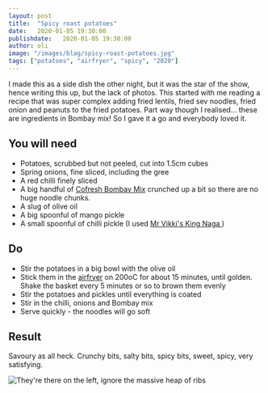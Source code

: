 ```yaml
---
layout: post
title:  "Spicy roast potatoes"
date:   2020-01-05 19:30:00
publishdate:   2020-01-05 19:30:00
author: oli
image: "/images/blog/spicy-roast-potatoes.jpg"
tags: ["potatoes", "airfryer", "spicy", "2020"]
---
```


I made this as a side dish the other night, but it was the star of the show, hence writing this up, but the lack of photos.  This started with me reading a recipe that was super complex adding fried lentils, fried sev noodles, fried onion and peanuts to the fried potatoes.  Part way though I realised... these are ingredients in Bombay mix!  So I gave it a go and everybody loved it.

## You will need

* Potatoes, scrubbed but not peeled, cut into 1.5cm cubes
* Spring onions, fine sliced, including the gree
* A red chilli finely sliced
* A big handful of [Cofresh Bombay Mix](https://www.amazon.co.uk/Cofresh-Bombay-Mix-500g-pack/dp/B00HN6Q1K2/ref=as_li_ss_tl?crid=1N3HCFGDNNSS4&keywords=cofresh+bombay+mix&qid=1578254656&sprefix=cofresh+bombay,aps,165&sr=8-3&linkCode=ll1&tag=wwwcoldclimat-21&linkId=10f63649e5312bb51e851e0c25e5246b&language=en_GB) crunched up a bit so there are no huge noodle chunks.
* A slug of olive oil
* A big spoonful of mango pickle
* A small spoonful of chilli pickle (I used [Mr Vikki's King Naga ](https://www.amazon.co.uk/Mr-Vikkis-King-Naga/dp/B005MWW3K6/ref=as_li_ss_tl?crid=UWKNG0NMHUDA&keywords=king+naga&qid=1578254830&sprefix=king+naga,aps,172&sr=8-2&linkCode=ll1&tag=wwwcoldclimat-21&linkId=e128dddcf8b68686c7d230cb4073f80a&language=en_GB))


## Do

* Stir the potatoes in a big bowl with the olive oil
* Stick them in the [airfryer](https://www.amazon.co.uk/Philips-Airfryer-Technology-Healthy-Grilling/dp/B07CT45FBT/ref=as_li_ss_tl?_encoding=UTF8&psc=1&refRID=FRZ2D742AGEE5Y9CTKWR&linkCode=ll1&tag=wwwcoldclimat-21&linkId=89947d0648da38bc4a0134b2f75107c9&language=en_GB) on 200oC for about 15 minutes, until golden.  Shake the basket every 5 minutes or so to brown them evenly
* Stir the potatoes and pickles until everything is coated
* Stir in the chilli, onions and Bombay mix
* Serve quickly - the noodles will go soft


## Result

Savoury as all heck.  Crunchy bits, salty bits, spicy bits, sweet, spicy, very satisfying. 

![They're there on the left, ignore the massive heap of ribs](/images/blog/spicy-roast-potatoes.jpg)

